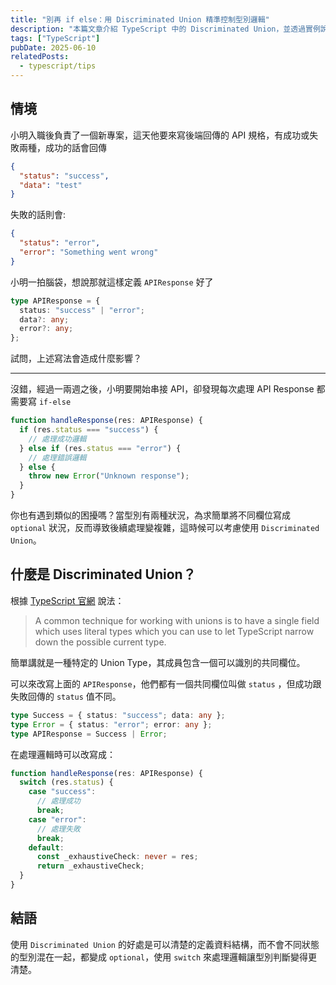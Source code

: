 ```yaml
---
title: "別再 if else：用 Discriminated Union 精準控制型別邏輯"
description: "本篇文章介紹 TypeScript 中的 Discriminated Union，並透過實例說明如何用它優雅地取代 if-else 判斷，讓型別幫你寫邏輯、降低錯誤風險、提升維護性。"
tags: ["TypeScript"]
pubDate: 2025-06-10
relatedPosts:
  - typescript/tips
---
```


## 情境

小明入職後負責了一個新專案，這天他要來寫後端回傳的 API 規格，有成功或失敗兩種，成功的話會回傳

```json
{
  "status": "success",
  "data": "test"
}
```

失敗的話則會:

```json
{
  "status": "error",
  "error": "Something went wrong"
}
```

小明一拍腦袋，想說那就這樣定義 `APIResponse` 好了

```ts
type APIResponse = {
  status: "success" | "error";
  data?: any;
  error?: any;
};
```

試問，上述寫法會造成什麼影響？

---

沒錯，經過一兩週之後，小明要開始串接 API，卻發現每次處理 API Response 都需要寫 `if-else`

```ts
function handleResponse(res: APIResponse) {
  if (res.status === "success") {
    // 處理成功邏輯
  } else if (res.status === "error") {
    // 處理錯誤邏輯
  } else {
    throw new Error("Unknown response");
  }
}
```

你也有遇到類似的困擾嗎？當型別有兩種狀況，為求簡單將不同欄位寫成 `optional` 狀況，反而導致後續處理變複雜，這時候可以考慮使用 `Discriminated Union`。

## 什麼是 Discriminated Union？

根據 <a href="https://www.typescriptlang.org/docs/handbook/unions-and-intersections.html#discriminating-unions" target="_blank">TypeScript 官網</a> 說法：

> A common technique for working with unions is to have a single field which uses literal types which you can use to let TypeScript narrow down the possible current type.

簡單講就是一種特定的 Union Type，其成員包含一個可以識別的共同欄位。

可以來改寫上面的 `APIResponse`，他們都有一個共同欄位叫做 `status` ，但成功跟失敗回傳的 `status` 值不同。

```ts
type Success = { status: "success"; data: any };
type Error = { status: "error"; error: any };
type APIResponse = Success | Error;
```

在處理邏輯時可以改寫成：

```ts
function handleResponse(res: APIResponse) {
  switch (res.status) {
    case "success":
      // 處理成功
      break;
    case "error":
      // 處理失敗
      break;
    default:
      const _exhaustiveCheck: never = res;
      return _exhaustiveCheck;
  }
}
```

## 結語

使用 `Discriminated Union` 的好處是可以清楚的定義資料結構，而不會不同狀態的型別混在一起，都變成 `optional`，使用 `switch` 來處理邏輯讓型別判斷變得更清楚。

